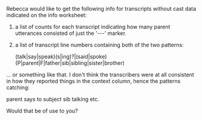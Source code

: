 Rebecca would like to get the following info for transcripts without cast data indicated on the info worksheet: 

1. a list of counts for each transcript indicating how many parent utterances consisted of just the '---' marker.

2. a list of transcript line numbers containing both of the two patterns: 

   (talk|say|speak)(s|ing)?|(said|spoke)
   (P|parent|F|father|sib|sibling|sister|brother)

... or something like that.  I don't think the transcribers were at all consistent in how they reported things in the context column, hence the patterns catching:

  parent says to subject
  sib talking
  etc.

Would that be of use to you?

